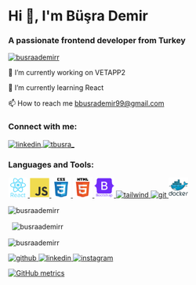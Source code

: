 <h1 align="left">Hi 👋, I'm Büşra Demir</h1>
<h3 align="left">A passionate frontend developer from Turkey</h3>
<p align="left">
  <a href="https://github.com/ryo-ma/github-profile-trophy">
    <img src="https://github-profile-trophy.vercel.app/?username=busraademirr&theme=flat" alt="busraademirr" />
  </a>
</p>
🔭 I’m currently working on VETAPP2

🌱 I’m currently learning React

📫 How to reach me bbusrademir99@gmail.com

<h3 align="left">Connect with me:</h3>
<p align="left">
  <a href="https://linkedin.com/in/b%c3%bc%c5%9fra-demir-frontend/" target="blank">
    <img align="center" src="https://raw.githubusercontent.com/rahuldkjain/github-profile-readme-generator/master/src/images/icons/Social/linked-in-alt.svg" alt="linkedin" height="30" width="40" />
  </a>
  <a href="https://instagram.com/tbusra_" target="blank">
    <img align="center" src="https://raw.githubusercontent.com/rahuldkjain/github-profile-readme-generator/master/src/images/icons/Social/instagram.svg" alt="tbusra_" height="30" width="40" />
  </a>
</p>
<h3 align="left">Languages and Tools:</h3>
<p align="left">
  <a href="https://reactjs.org/" target="_blank" rel="noreferrer">
    <img src="https://raw.githubusercontent.com/devicons/devicon/master/icons/react/react-original-wordmark.svg" alt="react" width="40" height="40"/>
  </a> 
  <a href="https://developer.mozilla.org/en-US/docs/Web/JavaScript" target="_blank" rel="noreferrer">
    <img src="https://raw.githubusercontent.com/devicons/devicon/master/icons/javascript/javascript-original.svg" alt="javascript" width="40" height="40"/>
  </a> 
  <a href="https://www.w3schools.com/css/" target="_blank" rel="noreferrer">
    <img src="https://raw.githubusercontent.com/devicons/devicon/master/icons/css3/css3-original-wordmark.svg" alt="css3" width="40" height="40"/>
  </a> 
  <a href="https://www.w3.org/html/" target="_blank" rel="noreferrer">
    <img src="https://raw.githubusercontent.com/devicons/devicon/master/icons/html5/html5-original-wordmark.svg" alt="html5" width="40" height="40"/>
  </a> 
  <a href="https://getbootstrap.com" target="_blank" rel="noreferrer">
    <img src="https://raw.githubusercontent.com/devicons/devicon/master/icons/bootstrap/bootstrap-plain-wordmark.svg" alt="bootstrap" width="40" height="40"/>
  </a> 
  <a href="https://tailwindcss.com/" target="_blank" rel="noreferrer">
    <img src="https://www.vectorlogo.zone/logos/tailwindcss/tailwindcss-icon.svg" alt="tailwind" width="40" height="40"/>
  </a>
  <a href="https://git-scm.com/" target="_blank" rel="noreferrer">
    <img src="https://www.vectorlogo.zone/logos/git-scm/git-scm-icon.svg" alt="git" width="40" height="40"/>
  </a>
  <a href="https://www.docker.com/" target="_blank" rel="noreferrer">
    <img src="https://raw.githubusercontent.com/devicons/devicon/master/icons/docker/docker-original-wordmark.svg" alt="docker" width="40" height="40"/>
  </a>
</p>
<p>
  <img align="center" src="https://github-readme-stats.vercel.app/api/top-langs?username=busraademirr&show_icons=true&locale=en&layout=compact" alt="busraademirr" />
</p>
<p>&nbsp;
  <img align="center" src="https://github-readme-stats.vercel.app/api?username=busraademirr&show_icons=true&locale=en" alt="busraademirr" />
</p>
<p>
  <img align="center" src="https://github-readme-streak-stats.herokuapp.com/?user=busraademirr" alt="busraademirr" />
</p>
<p align="left">
  <a href="https://github.com/Busraademirr" target="_blank">
    <img src="https://cdn.jsdelivr.net/npm/simple-icons@3.0.1/icons/github.svg" alt="github" height="40"/>
  </a>
  <a href="https://www.linkedin.com/in/b%C3%BC%C5%9Fra-demir-frontend/" target="_blank">
    <img src="https://cdn.jsdelivr.net/npm/simple-icons@3.0.1/icons/linkedin.svg" alt="linkedin" height="40"/>
  </a>
  <a href="https://www.instagram.com/tbusra_/" target="_blank">
    <img src="https://cdn.jsdelivr.net/npm/simple-icons@3.0.1/icons/instagram.svg" alt="instagram" height="40"/>
  </a>
</p>
<p align="left">
  <a href="https://metrics.lecoq.io/Busraademirr">
    <img src="https://metrics.lecoq.io/Busraademirr" alt="GitHub metrics" />
  </a>
</p>
